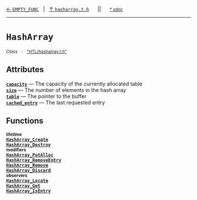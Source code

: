[&#8592; `EMPTY_FUNC`](HTL--hasharray--empty_func.md)&nbsp;&nbsp;&nbsp;|&nbsp;&nbsp;&nbsp;[&#8593; `hasharray.t.h`](HTL--hasharray.md)&nbsp;&nbsp;&nbsp;&nbsp;&nbsp;&nbsp;||&nbsp;&nbsp;&nbsp;&nbsp;&nbsp;&nbsp;<small>[\* xdoc](../xdoc/HTL/hasharray.xmd#L36)</small>
***

# `HashArray`
<small>*Class* &nbsp; - &nbsp; ["HTL/hasharray.t.h"](../include/HTL/hasharray.t.h)</small>  
## Attributes
**[`capacity`](HTL--hasharray--hasharray--capacity.md)** &#8213; The capacity of the currently allocated table  
**[`size`](HTL--hasharray--hasharray--size.md)** &#8213; The number of elements in the hash array  
**[`table`](HTL--hasharray--hasharray--table.md)** &#8213; The pointer to the buffer  
**[`cached_entry`](HTL--hasharray--hasharray--cached_entry.md)** &#8213; The last requested entry  
## Functions
<small>**lifetime**</small>  
**[`HashArray_Create`](HTL--hasharray--hasharray--hasharray_create.md)**  
**[`HashArray_Destroy`](HTL--hasharray--hasharray--hasharray_destroy.md)**  
<small>**modifiers**</small>  
**[`HashArray_PutAlloc`](HTL--hasharray--hasharray--hasharray_putalloc.md)**  
**[`HashArray_RemoveEntry`](HTL--hasharray--hasharray--hasharray_removeentry.md)**  
**[`HashArray_Remove`](HTL--hasharray--hasharray--hasharray_remove.md)**  
**[`HashArray_Discard`](HTL--hasharray--hasharray--hasharray_discard.md)**  
<small>**observers**</small>  
**[`HashArray_Locate`](HTL--hasharray--hasharray--hasharray_locate.md)**  
**[`HashArray_Get`](HTL--hasharray--hasharray--hasharray_get.md)**  
**[`HashArray_IsEntry`](HTL--hasharray--hasharray--hasharray_isentry.md)**  
